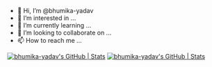 - 👋 Hi, I’m @bhumika-yadav
- 👀 I’m interested in ...
- 🌱 I’m currently learning ...
- 💞️ I’m looking to collaborate on ...
- 📫 How to reach me ...

<!---
bhumika-yadav/bhumika-yadav is a ✨ special ✨ repository because its `README.md` (this file) appears on your GitHub profile.
You can click the Preview link to take a look at your changes.
--->
[![bhumika-yadav's GitHub | Stats](https://stats.quine.sh/bhumika-yadav/github?theme=dark)](https://quine.sh?utm_source=widgets&utm_campaign=bhumika-yadav)
[![bhumika-yadav's GitHub | Stats](https://stats.quine.sh/bhumika-yadav/github?theme=dark)](https://quine.sh?utm_source=widgets&utm_campaign=bhumika-yadav)
